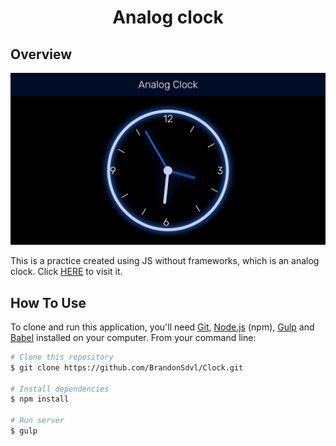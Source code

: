 <h1 align="center">Analog clock</h1>

## Overview

![screenshot](./docs/assets/preview.png)

This is a practice created using JS without frameworks, which is an analog clock. Click [HERE](https://brandonsdvl.github.io/Clock/) to visit it.

## How To Use

To clone and run this application, you'll need [Git](https://git-scm.com), [Node.js](https://nodejs.org/en/download/) (npm), [Gulp](https://gulpjs.com/docs/en/getting-started/quick-start/) and [Babel](https://babeljs.io/docs/en/babel-cli) installed on your computer. From your command line:

```bash
# Clone this repository
$ git clone https://github.com/BrandonSdvl/Clock.git

# Install dependencies
$ npm install

# Run server
$ gulp
```
